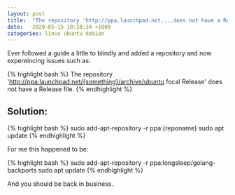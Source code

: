 ```yaml
---
layout: post
title:  "The repository 'http://ppa.launchpad.net....does not have a Release file."
date:   2020-05-15 10:28:34 +1000
categories: linux ubuntu debian
---
```

Ever followed a guide a little to blindly and added a repository and now expereincing issues such as:

{% highlight bash %}
The repository 'http://ppa.launchpad.net/{something}/archive/ubuntu focal Release' does not have a Release file.
{% endhighlight %}

## Solution: 

{% highlight bash %}
sudo add-apt-repository -r ppa:{reponame}
sudo apt update
{% endhighlight %}

For me this happened to be:

{% highlight bash %}
sudo add-apt-repository -r ppa:longsleep/golang-backports
sudo apt update
{% endhighlight %}


And you should be back in business.